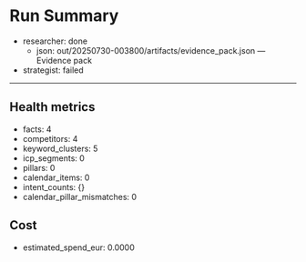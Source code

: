 # Run Summary

- researcher: done
  - json: out/20250730-003800/artifacts/evidence_pack.json — Evidence pack
- strategist: failed

---
## Health metrics
- facts: 4
- competitors: 4
- keyword_clusters: 5
- icp_segments: 0
- pillars: 0
- calendar_items: 0
- intent_counts: {}
- calendar_pillar_mismatches: 0

## Cost
- estimated_spend_eur: 0.0000
